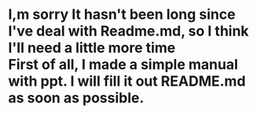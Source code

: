 I,m sorry It hasn't been long since I've deal with Readme.md, so I think I'll need a little more time   
First of all, I made a simple manual with ppt.  I will fill it out README.md as soon as possible.
============================================================================================================
